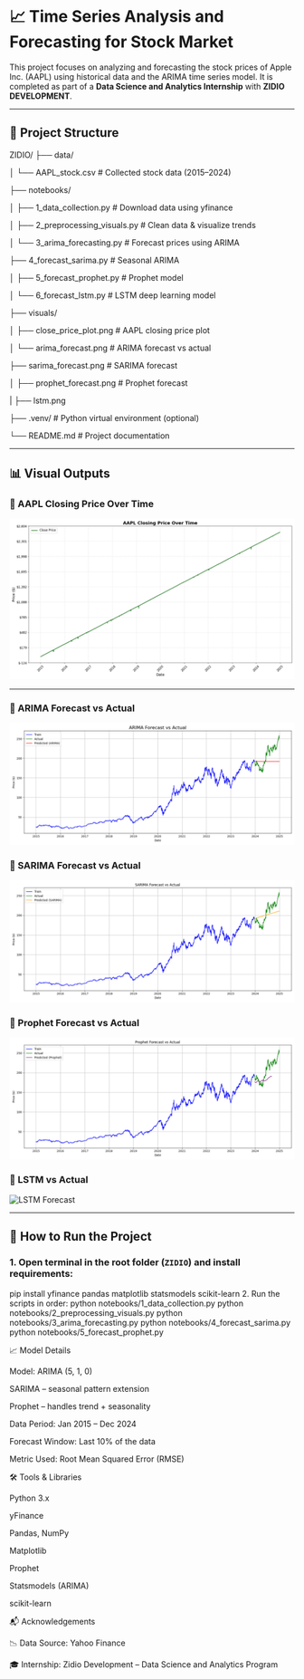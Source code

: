 # 📈 Time Series Analysis and Forecasting for Stock Market

This project focuses on analyzing and forecasting the stock prices of Apple Inc. (AAPL) using historical data and the ARIMA time series model. It is completed as part of a **Data Science and Analytics Internship** with **ZIDIO DEVELOPMENT**.

---

## 📁 Project Structure



ZIDIO/
├── data/

│ └── AAPL_stock.csv # Collected stock data (2015–2024)

├── notebooks/

│ ├── 1_data_collection.py # Download data using yfinance

│ ├── 2_preprocessing_visuals.py # Clean data & visualize trends

│ └── 3_arima_forecasting.py # Forecast prices using ARIMA

├── 4_forecast_sarima.py # Seasonal ARIMA

│ ├── 5_forecast_prophet.py # Prophet model

│ └── 6_forecast_lstm.py # LSTM deep learning model

├── visuals/

│ ├── close_price_plot.png # AAPL closing price plot

│ └── arima_forecast.png # ARIMA forecast vs actual

├── sarima_forecast.png # SARIMA forecast

│ ├── prophet_forecast.png # Prophet forecast

| ├── lstm.png

├── .venv/ # Python virtual environment (optional)

└── README.md # Project documentation

---


## 📊 Visual Outputs

### 🔹 AAPL Closing Price Over Time
![Closing Price](close_price_plot.png)

---

### 🔹 ARIMA Forecast vs Actual
![ARIMA Forecast](arima_forecast.png)

### 🔹 SARIMA Forecast vs Actual
![SARIMA Forecast](sarima_forecast.png)

### 🔹 Prophet Forecast vs Actual
![Prophet Forecast](prophet_forecast.png)

### 🔹 LSTM vs Actual 
![LSTM Forecast](lstm.png)





---

## 🚀 How to Run the Project

### 1. Open terminal in the root folder (`ZIDIO`) and install requirements:

pip install yfinance pandas matplotlib statsmodels scikit-learn
2. Run the scripts in order:
python notebooks/1_data_collection.py
python notebooks/2_preprocessing_visuals.py
python notebooks/3_arima_forecasting.py
python notebooks/4_forecast_sarima.py
python notebooks/5_forecast_prophet.py

📈 Model Details

Model: ARIMA (5, 1, 0)

SARIMA – seasonal pattern extension

Prophet – handles trend + seasonality

Data Period: Jan 2015 – Dec 2024

Forecast Window: Last 10% of the data

Metric Used: Root Mean Squared Error (RMSE)

🛠️ Tools & Libraries

Python 3.x

yFinance

Pandas, NumPy

Matplotlib

Prophet

Statsmodels (ARIMA)

scikit-learn

📬 Acknowledgements

📉 Data Source: Yahoo Finance

🎓 Internship: Zidio Development – Data Science and Analytics Program
